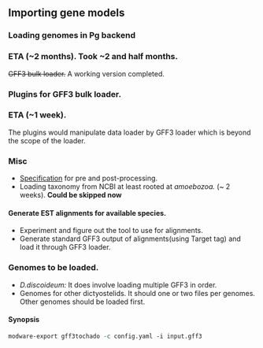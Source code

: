 ## Importing gene models
### Loading genomes in Pg backend
### ETA (~2 months). Took ~2 and half months.
~~GFF3 bulk loader.~~ A working version completed.

### Plugins for GFF3 bulk loader.
### ETA (~1 week).
The plugins would manipulate data loader by GFF3 loader which is beyond the scope of the loader.

### Misc
* [Specification](https://github.com/dictyBase/Migration-Docs/issues/5) for pre and post-processing. 
* Loading taxonomy from NCBI at least rooted at _amoebozoa._ (~ 2 weeks). **Could be skipped now**

#### Generate EST alignments for available species. 
* Experiment and figure out the tool to use for alignments.
* Generate standard GFF3 output of alignments(using Target tag) and load it through GFF3 loader.



### Genomes to be loaded.
* *D.discoideum:* It does involve loading multiple GFF3 in order.
* Genomes for other dictyostelids. It should one or two files per genomes. Other genomes should be loaded first.

#### Synopsis

```perl
modware-export gff3tochado -c config.yaml -i input.gff3
```

